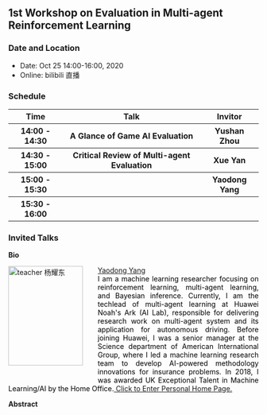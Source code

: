 ## 1st Workshop on Evaluation in Multi-agent Reinforcement Learning

### Date and Location

- Date: Oct 25 14:00-16:00, 2020
- Online: bilibili 直播

### Schedule
<table>
        <tr>
            <th>Time</th>
            <th>Talk</th>
            <th>Invitor</th>
        </tr>
        <tr>
            <th>14:00 - 14:30</th>
            <th>A Glance of Game AI Evaluation</th>
            <th>Yushan Zhou</th>
        </tr>
        <tr>
            <th>14:30 - 15:00</th>
            <th>Critical Review of Multi-agent Evaluation</th>
            <th>Xue Yan</th>
        </tr>
        <tr>
            <th>15:00 - 15:30</th>
            <th></th>
            <th>Yaodong Yang</th>
        </tr>
        <tr>
            <th>15:30 - 16:00</th>
            <th></th>
            <th></th>
        </tr>
</table>

### Invited Talks
**Bio**

<a href="https://www.yangyaodong.com/" target="_blank"><img src="https://rlchina.org/assets/images/yaodong.jpg" height="200" width="150" style="float: left;margin-right: 30px; margin-bottom: 30px " alt="teacher 杨耀东" /></a>
<p style="text-align:justify; text-justify:inter-ideograph;color: black"><a href="https://www.yangyaodong.com/" target="_blank">Yaodong Yang</a><br />
I am a machine learning researcher focusing on reinforcement learning, multi-agent learning, and Bayesian inference. Currently, I am the techlead of multi-agent learning at Huawei Noah's Ark (AI Lab), responsible for delivering research work on multi-agent system and its application for autonomous driving. Before joining Huawei, I was a senior manager at the Science department of American International Group, where I led a machine learning research team to develop AI-powered methodology innovations for insurance problems. In 2018, I was awarded UK Exceptional Talent in Machine Learning/AI by the Home Office.<a href="https://www.yangyaodong.com/" target="_blank"> Click to Enter Personal Home Page.</a></p>

**Abstract**
